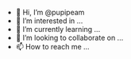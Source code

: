- 👋 Hi, I’m @pupipeam
- 👀 I’m interested in ...
- 🌱 I’m currently learning ...
- 💞️ I’m looking to collaborate on ...
- 📫 How to reach me ...

<!---
pupipeam/pupipeam is a ✨ special ✨ repository because its `README.md` (this file) appears on your GitHub profile.
You can click the Preview link to take a look at your changes.
--->
